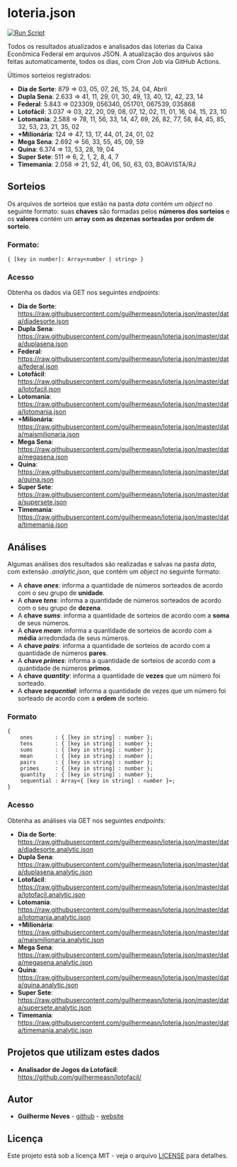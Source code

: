 # loteria.json

[![Run Script](https://github.com/guilhermeasn/loteria.json/actions/workflows/run.yml/badge.svg)](https://github.com/guilhermeasn/loteria.json/actions/workflows/run.yml)

Todos os resultados atualizados e analisados das loterias da Caixa Econômica Federal em arquivos JSON. A atualização dos arquivos são feitas automaticamente, todos os dias, com Cron Job via GitHub Actions.

Últimos sorteios registrados:

 - **Dia de Sorte**: <!--diadesorte-->879 => 03, 05, 07, 26, 15, 24, 04, Abril
 - **Dupla Sena**: <!--duplasena-->2.633 => 41, 11, 29, 01, 30, 49, 13, 40, 12, 42, 23, 14
 - **Federal**: <!--federal-->5.843 => 023309, 056340, 051701, 067539, 035868
 - **Lotofácil**: <!--lotofacil-->3.037 => 03, 22, 20, 09, 08, 07, 12, 02, 11, 01, 16, 04, 15, 23, 10
 - **Lotomania**: <!--lotomania-->2.588 => 78, 11, 56, 33, 14, 47, 69, 26, 82, 77, 58, 84, 45, 85, 32, 53, 23, 21, 35, 02
 - **+Milionária**: <!--maismilionaria-->124 => 47, 13, 17, 44, 01, 24, 01, 02
 - **Mega Sena**: <!--megasena-->2.692 => 56, 33, 55, 45, 09, 59
 - **Quina**: <!--quina-->6.374 => 13, 53, 28, 19, 04
 - **Super Sete**: <!--supersete-->511 => 6, 2, 1, 2, 8, 4, 7
 - **Timemania**: <!--timemania-->2.058 => 21, 52, 41, 06, 50, 63, 03, BOAVISTA/RJ
 <!-- - **Loteca**: 0 -->

## Sorteios

Os arquivos de sorteios que estão na pasta *data* contém um *object* no seguinte formato: suas **chaves** são formadas pelos **números dos sorteios** e os **valores** contém um **array com as dezenas sorteadas por ordem de sorteio**.

### Formato:

```
{ [key in number]: Array<number | string> }
```

### Acesso

Obtenha os dados via GET nos seguintes *endpoints*:

 - **Dia de Sorte**: https://raw.githubusercontent.com/guilhermeasn/loteria.json/master/data/diadesorte.json
 - **Dupla Sena**: https://raw.githubusercontent.com/guilhermeasn/loteria.json/master/data/duplasena.json
 - **Federal**: https://raw.githubusercontent.com/guilhermeasn/loteria.json/master/data/federal.json
 - **Lotofácil**: https://raw.githubusercontent.com/guilhermeasn/loteria.json/master/data/lotofacil.json
 - **Lotomania**: https://raw.githubusercontent.com/guilhermeasn/loteria.json/master/data/lotomania.json
 - **+Milionária**: https://raw.githubusercontent.com/guilhermeasn/loteria.json/master/data/maismilionaria.json
 - **Mega Sena**: https://raw.githubusercontent.com/guilhermeasn/loteria.json/master/data/megasena.json
 - **Quina**: https://raw.githubusercontent.com/guilhermeasn/loteria.json/master/data/quina.json
 - **Super Sete**: https://raw.githubusercontent.com/guilhermeasn/loteria.json/master/data/supersete.json
 - **Timemania**: https://raw.githubusercontent.com/guilhermeasn/loteria.json/master/data/timemania.json
 <!-- - **Loteca**: https://raw.githubusercontent.com/guilhermeasn/loteria.json/master/data/loteca.json -->
 
## Análises

Algumas análises dos resultados são realizadas e salvas na pasta *data*, com extensão *.analytic.json*, que contém um *object* no seguinte formato:
 - A **chave *ones***: informa a quantidade de números sorteados de acordo com o seu grupo de **unidade**.
 - A **chave *tens***: informa a quantidade de números sorteados de acordo com o seu grupo de **dezena**.
 - A **chave *sums***: informa a quantidade de sorteios de acordo com a **soma** de seus números.
 - A **chave *mean***: informa a quantidade de sorteios de acordo com a **média** arredondada de seus números.
 - A **chave *pairs***: informa a quantidade de sorteios de acordo com a quantidade de números **pares**.
 - A **chave *primes***: informa a quantidade de sorteios de acordo com a quantidade de números **primos**.
 - A **chave *quantity***: informa a quantidade de **vezes** que um número foi sorteado.
 - A **chave *sequential***: informa a quantidade de vezes que um número foi sorteado de acordo com a **ordem** de sorteio.

### Formato

```
{
    ones       : { [key in string] : number };
    tens       : { [key in string] : number };
    sums       : { [key in string] : number };
    mean       : { [key in string] : number };
    pairs      : { [key in string] : number };
    primes     : { [key in string] : number };
    quantity   : { [key in string] : number };
    sequential : Array<{ [key in string] : number }>;
}
```

### Acesso

Obtenha as análises via GET nos seguintes *endpoints*:

 - **Dia de Sorte**: https://raw.githubusercontent.com/guilhermeasn/loteria.json/master/data/diadesorte.analytic.json
 - **Dupla Sena**: https://raw.githubusercontent.com/guilhermeasn/loteria.json/master/data/duplasena.analytic.json
 - **Lotofácil**: https://raw.githubusercontent.com/guilhermeasn/loteria.json/master/data/lotofacil.analytic.json
 - **Lotomania**: https://raw.githubusercontent.com/guilhermeasn/loteria.json/master/data/lotomania.analytic.json
 - **+Milionária**: https://raw.githubusercontent.com/guilhermeasn/loteria.json/master/data/maismilionaria.analytic.json
 - **Mega Sena**: https://raw.githubusercontent.com/guilhermeasn/loteria.json/master/data/megasena.analytic.json
 - **Quina**: https://raw.githubusercontent.com/guilhermeasn/loteria.json/master/data/quina.analytic.json
 - **Super Sete**: https://raw.githubusercontent.com/guilhermeasn/loteria.json/master/data/supersete.analytic.json
 - **Timemania**: https://raw.githubusercontent.com/guilhermeasn/loteria.json/master/data/timemania.analytic.json

## Projetos que utilizam estes dados

 - **Analisador de Jogos da Lotofácil**: https://github.com/guilhermeasn/lotofacil/

## Autor

* **Guilherme Neves** - [github](https://github.com/guilhermeasn/) - [website](https://gn.dev.br/)

## Licença

Este projeto está sob a licença MIT - veja o arquivo [LICENSE](https://github.com/guilhermeasn/loteria.json/blob/master/LICENSE) para detalhes.
